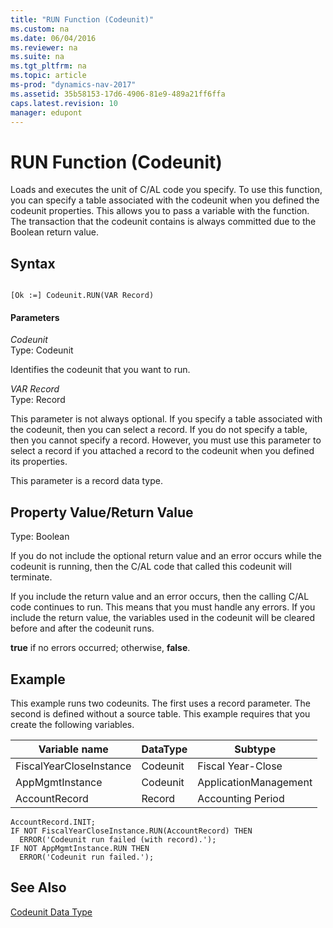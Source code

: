 ```yaml
---
title: "RUN Function (Codeunit)"
ms.custom: na
ms.date: 06/04/2016
ms.reviewer: na
ms.suite: na
ms.tgt_pltfrm: na
ms.topic: article
ms-prod: "dynamics-nav-2017"
ms.assetid: 35b58153-17d6-4906-81e9-489a21ff6ffa
caps.latest.revision: 10
manager: edupont
---
```

# RUN Function (Codeunit)
Loads and executes the unit of C/AL code you specify. To use this function, you can specify a table associated with the codeunit when you defined the codeunit properties. This allows you to pass a variable with the function. The transaction that the codeunit contains is always committed due to the Boolean return value.  
  
## Syntax  
  
```  
  
[Ok :=] Codeunit.RUN(VAR Record)  
```  
  
#### Parameters  
 *Codeunit*  
 Type: Codeunit  
  
 Identifies the codeunit that you want to run.  
  
 *VAR Record*  
 Type: Record  
  
 This parameter is not always optional. If you specify a table associated with the codeunit, then you can select a record. If you do not specify a table, then you cannot specify a record. However, you must use this parameter to select a record if you attached a record to the codeunit when you defined its properties.  
  
 This parameter is a record data type.  
  
## Property Value/Return Value  
 Type: Boolean  
  
 If you do not include the optional return value and an error occurs while the codeunit is running, then the C/AL code that called this codeunit will terminate.  
  
 If you include the return value and an error occurs, then the calling C/AL code continues to run. This means that you must handle any errors. If you include the return value, the variables used in the codeunit will be cleared before and after the codeunit runs.  
  
 **true** if no errors occurred; otherwise, **false**.  
  
## Example  
 This example runs two codeunits. The first uses a record parameter. The second is defined without a source table. This example requires that you create the following variables.  
  
|Variable name|DataType|Subtype|  
|-------------------|--------------|-------------|  
|FiscalYearCloseInstance|Codeunit|Fiscal Year\-Close|  
|AppMgmtInstance|Codeunit|ApplicationManagement|  
|AccountRecord|Record|Accounting Period|  
  
```  
AccountRecord.INIT;  
IF NOT FiscalYearCloseInstance.RUN(AccountRecord) THEN  
  ERROR('Codeunit run failed (with record).');  
IF NOT AppMgmtInstance.RUN THEN  
  ERROR('Codeunit run failed.');  
```  
  
## See Also  
 [Codeunit Data Type](Codeunit-Data-Type.md)